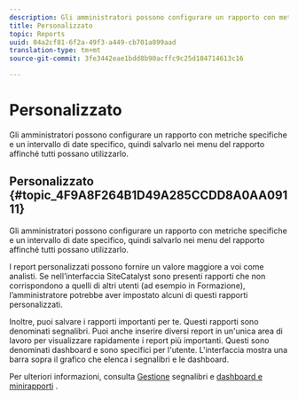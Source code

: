 ```yaml
---
description: Gli amministratori possono configurare un rapporto con metriche specifiche e un intervallo di date specifico, quindi salvarlo nei menu del rapporto affinché tutti possano utilizzarlo.
title: Personalizzato
topic: Reports
uuid: 04a2cf81-6f2a-49f3-a449-cb701a899aad
translation-type: tm+mt
source-git-commit: 3fe3442eae1bdd8b90acffc9c25d184714613c16

---
```



# Personalizzato

Gli amministratori possono configurare un rapporto con metriche specifiche e un intervallo di date specifico, quindi salvarlo nei menu del rapporto affinché tutti possano utilizzarlo.

## Personalizzato {#topic_4F9A8F264B1D49A285CCDD8A0AA09111}

Gli amministratori possono configurare un rapporto con metriche specifiche e un intervallo di date specifico, quindi salvarlo nei menu del rapporto affinché tutti possano utilizzarlo.

I report personalizzati possono fornire un valore maggiore a voi come analisti. Se nell’interfaccia SiteCatalyst sono presenti rapporti che non corrispondono a quelli di altri utenti (ad esempio in Formazione), l’amministratore potrebbe aver impostato alcuni di questi rapporti personalizzati.

Inoltre, puoi salvare i rapporti importanti per te. Questi rapporti sono denominati segnalibri. Puoi anche inserire diversi report in un&#39;unica area di lavoro per visualizzare rapidamente i report più importanti. Questi sono denominati dashboard e sono specifici per l&#39;utente. L&#39;interfaccia mostra una barra sopra il grafico che elenca i segnalibri e le dashboard.

Per ulteriori informazioni, consulta [Gestione](https://docs.adobe.com/content/help/en/analytics/analyze/reports-analytics/bookmarks.html) segnalibri e [dashboard e minirapporti](https://docs.adobe.com/content/help/en/analytics/admin/server-call-usage/server-call-usage-dashboard.html) .
